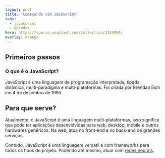 ```yaml
---
layout: post
title: 'Começando com JavaScript'
tags:
  - javascriot
  - estudos
hero: https://source.unsplash.com/collection/3144954/
overlay: orange
---
```

## Primeiros passos
### O que é o JavaScript?
JavaScript é uma linguagem de programação interpretada, tipada, dinâmica, multi-paradigma e multi-plataformas. Foi criada por Brendan Eich em 4 de dezembro de 1995.

## Para que serve?
Atualmente, o JavaScript é uma linguagem multi-plataformas, isso significa que pode ter aplicações desenvolvidas para web, desktop, mobile e outros hardwares genéricos. Na web, atua no front-end e no back-end de grandes serviços.

Contudo, JavaScript é uma linguagem versátil e com frameworks para todos os tipos de projeto. Podendo até mesmo, atuar com <a href="https://github.com/BrainJS/brain.js">redes neurais</a>.
